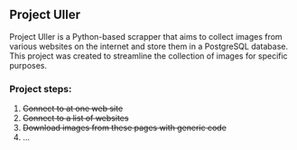 ## Project Uller

Project Uller is a Python-based scrapper that aims to collect images from various websites on the internet and store them in a PostgreSQL database. This project was created to streamline the collection of images for specific purposes.

### Project steps:

1. ~~Connect to at one web site~~
2. ~~Connect to a list of websites~~
3. ~~Download images from these pages with generic code~~
4. ...